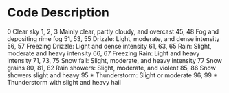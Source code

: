 # Code	Description
0	Clear sky
1, 2, 3	Mainly clear, partly cloudy, and overcast
45, 48	Fog and depositing rime fog
51, 53, 55	Drizzle: Light, moderate, and dense intensity
56, 57	Freezing Drizzle: Light and dense intensity
61, 63, 65	Rain: Slight, moderate and heavy intensity
66, 67	Freezing Rain: Light and heavy intensity
71, 73, 75	Snow fall: Slight, moderate, and heavy intensity
77	Snow grains
80, 81, 82	Rain showers: Slight, moderate, and violent
85, 86	Snow showers slight and heavy
95 *	Thunderstorm: Slight or moderate
96, 99 *	Thunderstorm with slight and heavy hail